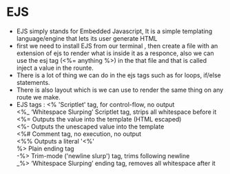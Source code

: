 # EJS
* EJS simply stands for Embedded Javascript, It is a simple templating language/engine that lets its user generate HTML
* first we need to install EJS from our terminal , then create a file with an extension of ejs to render what is inside it as a responce, also we can use the esj tag (<%= anything %>) in the that file and that is called inject a value in the rounte.
* There is a lot of thing we can do in the ejs tags such as for loops, if/else statements.
* There is also layout which is we can use to render the same thing on any route we make.
* EJS tags : 
<% 'Scriptlet' tag, for control-flow, no output <br>
<%_ ‘Whitespace Slurping’ Scriptlet tag, strips all whitespace before it<br>
<%= Outputs the value into the template (HTML escaped)<br>
<%- Outputs the unescaped value into the template<br>
<%# Comment tag, no execution, no output<br>
<%% Outputs a literal '<%'<br>
%> Plain ending tag<br>
-%> Trim-mode ('newline slurp') tag, trims following newline<br>
_%> ‘Whitespace Slurping’ ending tag, removes all whitespace after it